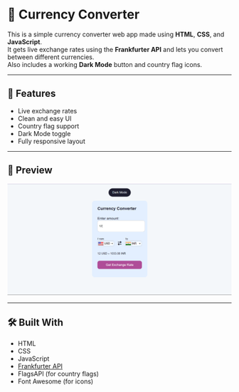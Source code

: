 # 💱 Currency Converter

This is a simple currency converter web app made using **HTML**, **CSS**, and **JavaScript**.  
It gets live exchange rates using the **Frankfurter API** and lets you convert between different currencies.  
Also includes a working **Dark Mode** button and country flag icons.

---

## 🚀 Features

- Live exchange rates
- Clean and easy UI
- Country flag support
- Dark Mode toggle
- Fully responsive layout

---

## 📸 Preview

![Preview](currencycalculator.png)

---

## 🛠️ Built With

- HTML
- CSS
- JavaScript
- [Frankfurter API](https://www.frankfurter.app)
- FlagsAPI (for country flags)
- Font Awesome (for icons)
